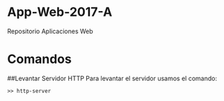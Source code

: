 # App-Web-2017-A
Repositorio Aplicaciones Web 
# Comandos
##Levantar Servidor HTTP
Para levantar el servidor usamos el comando:
````
>> http-server
````